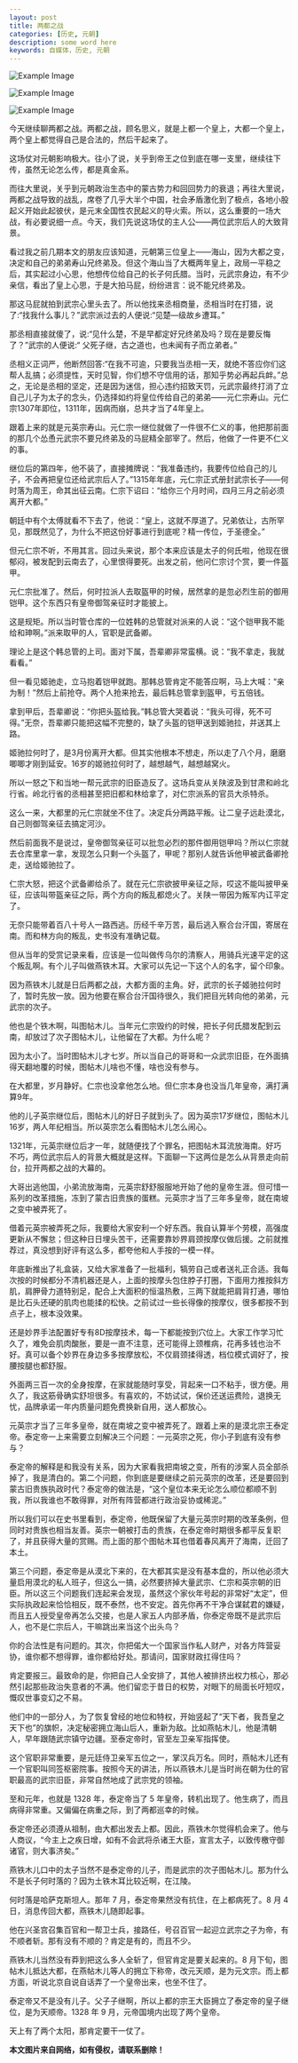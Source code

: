 ```yaml
---
layout: post
title: 两都之战
categories: [历史, 元朝]
description: some word here
keywords: 自媒体，历史, 元朝
---
```


![Example Image](http://i1.hdslb.com/bfs/archive/ee57f4e0f687e7ebdb5d4e21b0287dabab78ed3d.jpg)



![Example Image](http://i1.hdslb.com/bfs/archive/ee57f4e0f687e7ebdb5d4e21b0287dabab78ed3d.jpg)



![Example Image](http://i1.hdslb.com/bfs/archive/ee57f4e0f687e7ebdb5d4e21b0287dabab78ed3d.jpg)





今天继续聊两都之战。两都之战，顾名思义，就是上都一个皇上，大都一个皇上，两个皇上都觉得自己是合法的，然后干起来了。



这场仗对元朝影响极大。往小了说，关乎到帝王之位到底在哪一支里，继续往下传，虽然无论怎么传，都是真金系。





而往大里说，关乎到元朝政治生态中的蒙古势力和回回势力的衰退；再往大里说，两都之战导致的战乱，席卷了几乎大半个中国，社会矛盾激化到了极点，各地小股起义开始此起彼伏，是元末全国性农民起义的导火索。所以，这么重要的一场大战，有必要说细一点。今天，我们先说这场仗的主人公——两位武宗后人的大致背景。





看过我之前几期本文的朋友应该知道，元朝第三位皇上——海山，因为大都之变，决定和自己的弟弟寿山兄终弟及。但这个海山当了大概两年皇上，政局一平稳之后，其实起过小心思，他想传位给自己的长子何氏腊。当时，元武宗身边，有不少亲信，看出了皇上心思，于是大拍马屁，纷纷进言：说不能兄终弟及。





那这马屁就拍到武宗心里头去了。所以他找来丞相商量，丞相当时在打猎，说了:“找我什么事儿？”武宗派过去的人便说:“见楚—级故乡遭耳。”





那丞相直接就傻了，说:“见什么楚，不是早都定好兄终弟及吗？现在是要反悔了？”武宗的人便说:“ 父死子继，古之道也，也未闻有子而立弟者。”





丞相义正词严，他断然回答:“在我不可逾，只要我当丞相一天，就绝不答应你们这帮人乱搞；必须提性，天时见智，你们想不守信用的话，那知乎势必再起兵衅。”总之，无论是丞相的坚定，还是因为迷信，担心违约招致天罚，元武宗最终打消了立自己儿子为太子的念头，仍选择如约将皇位传给自己的弟弟——元仁宗寿山。元仁宗1307年即位，1311年，因病而崩，总共才当了4年皇上。





跟着上来的就是元英宗寿山。元仁宗一继位就做了一件很不仁义的事，他把那前面的那几个怂恿元武宗不要兄终弟及的马屁精全部宰了。然后，他做了一件更不仁义的事。





继位后的第四年，他不装了，直接摊牌说：“我准备违约，我要传位给自己的儿子，不会再把皇位还给武宗后人了。”1315年年底，元仁宗正式册封武宗长子——何时落为周王，命其出征云南。仁宗下诏曰：“给你三个月时间，四月三月之前必须离开大都。”





朝廷中有个太傅就看不下去了，他说：“皇上，这就不厚道了。兄弟依让，古所罕见，那既然见了，为什么不把这份好事进行到底呢？精一传位，于圣德全。”





但元仁宗不听，不用其言。回过头来说，那个本来应该是太子的何氏啦，他现在很郁闷，被发配到云南去了，心里恨得要死。出发之前，他问仁宗讨个赏，要一件盔甲。





元仁宗批准了。然后，何时拉派人去取盔甲的时候，居然拿的是忽必烈生前的御用铠甲。这个东西只有皇帝御驾亲征时才能披上。





这是规矩。所以当时管仓库的一位姓韩的总管就对派来的人说：“这个铠甲我不能给和珅啊。”派来取甲的人，官职是武备卿。





理论上是这个韩总管的上司。面对下属，吾辈卿非常蛮横。说：“我不拿走，我就看看。”





但一看见姬驰走，立马抱着铠甲就跑。那韩总管肯定不能答应啊，马上大喊：“亲为制！”然后上前抢夺。两个人抢来抢去，最后韩总管拿到盔甲，亏五倍钱。





拿到甲后，吾辈卿说：“你把头盔给我。”韩总管大哭着说：“我头可得，死不可得。”无奈，吾辈卿只能把这幅不完整的，缺了头盔的铠甲送到姬驰拉，并送其上路。





姬驰拉何时了，是3月份离开大都。但其实他根本不想走，所以走了八个月，磨磨唧唧才刚到延安。16岁的姬驰拉何时了，越想越气，越想越窝火。





所以一怒之下和当地一帮元武宗的旧臣造反了。这场兵变从关陕波及到甘肃和岭北行省。岭北行省的丞相甚至把旧都和林给拿了，对仁宗派系的官员大杀特杀。





这么一来，大都里的元仁宗就坐不住了。决定兵分两路平叛。让二皇子远赴漠北，自己则御驾亲征去搞定河沙。





然后前面我不是说过，皇帝御驾亲征可以批忽必烈的那件御用铠甲吗？所以仁宗就去仓库里拿一拿，发现怎么只剩一个头盔了，甲呢？那别人就告诉他甲被武备卿抢走，送给姬驰拉了。





仁宗大怒，把这个武备卿给杀了。就在元仁宗欲披甲亲征之际，哎这不能叫披甲亲征，应该叫带盔亲征之际，两个方向的叛乱都熄火了。关陕一带因为叛军内讧平定了。





无奈只能带着百八十号人一路西逃。历经千辛万苦，最后逃入察合台汗国，寄居在南。而和林方向的叛乱，史书没有准确记载。





但从当年的受赏记录来看，应该是一位叫做传乌尔的清察人，用骑兵光速平定的这个叛乱啊。有个儿子叫做燕铁木耳。大家可以先记一下这个人的名字，留个印象。





因为燕铁木儿就是日后两都之战，大都方面的主角。好，武宗的长子姬驰拉何时了，暂时先放一放。因为他要在察合台汗国待很久，我们把目光转向他的弟弟，元武宗的次子。





他也是个铁木啊，叫图帖木儿。当年元仁宗毁约的时候，把长子何氏腊发配到云南，却放过了次子图帖木儿，让他留在了大都。为什么呢？





因为太小了。当时图帖木儿才七岁。所以当自己的哥哥和一众武宗旧臣，在外面搞得天翻地覆的时候，图帖木儿啥也不懂，啥也没有参与。





在大都里，岁月静好。仁宗也没拿他怎么地。但仁宗本身也没当几年皇帝，满打满算9年。





他的儿子英宗继位后，图帖木儿的好日子就到头了。因为英宗17岁继位，图帖木儿16岁，两人年纪相当。所以英宗怎么看图帖木儿怎么闹心。





1321年，元英宗继位后才一年，就随便找了个罪名，把图帖木耳流放海南。好巧不巧，两位武宗后人的背景大概就是这样。下面聊一下这两位是怎么从背景走向前台，拉开两都之战的大幕的。





大哥出逃他国，小弟流放海南，元英宗舒舒服服地开始了他的皇帝生涯。但可惜一系列的改革措施，冻到了蒙古旧贵族的蛋糕。元英宗才当了三年多皇帝，就在南坡之变中被弄死了。





借着元英宗被弄死之际，我要给大家安利一个好东西。我自认算半个劳模，高强度更新从不懈怠；但这种日日埋头苦干，还需要靠妙界肩颈按摩仪做后援。之前就推荐过，真没想到好评有这么多，都夸他和人手按的一模一样。





年底新推出了礼盒装，又给大家准备了一批福利，犒劳自己或者送礼正合适。我每次按的时候都分不清机器还是人，上面的按摩头包住脖子打圈，下面用力推按斜方肌，肩胛骨力道特别足，配合上大面积的恒温热敷，三两下就能把肩背打通，哪怕是比石头还硬的肌肉也能揉的松快。之前试过一些长得像的按摩仪，很多都按不到点子上，根本没效果。





还是妙界手法配置好专有8D按摩技术，每一下都能按到穴位上。大家工作学习忙久了，难免会肌肉酸胀，要是一直不注意，还可能得上颈椎病，花再多钱也治不好。真可以备个妙界在身边多多按摩放松，不仅肩颈揉得透，档位模式调好了，按腰按腿也都舒服。





外面两三百一次的全身按摩，在家就能随时享受，背起来一口不粘手，很方便。用久了，我这筋骨确实舒坦很多。有喜欢的，不妨试试，保价还送运费险，退换无忧，品牌承诺一年内质量问题免费换新自用，送人都放心。





元英宗才当了三年多皇帝，就在南坡之变中被弄死了。跟着上来的是漠北宗王泰定帝。泰定帝一上来需要立刻解决三个问题：一元英宗之死，你小子到底有没有参与？





泰定帝的解释是和我没有关系，因为大家看我把南坡之变，所有的涉案人员全部杀掉了，我是清白的。第二个问题，你到底是要继续之前元英宗的改革，还是要回到蒙古旧贵族执政时代？泰定帝的做法是，“这个皇位本来无论怎么顺位都顺不到我，所以我谁也不敢得罪，对所有阵营都进行政治妥协或稀泥。”





所以我们可以在史书里看到，泰定帝，他既保留了大量元英宗时期的改革条例，但同时对贵族也相当友善。英宗一朝被打击的贵族，在泰定帝时期很多都平反复职了，并且获得大量的赏赐。而上面的那个图帖木耳也借着春风离开了海南，迁回了本土。





第三个问题，泰定帝是从漠北下来的，在大都其实是没有基本盘的，所以他必须大量启用漠北的私人班子，但这么一搞，必然要挤掉大量武宗、仁宗和英宗朝的旧臣。所以这三个问题我们连起来会发现，虽然这个家伙年号起的非常好“太定”，但实际执政起来恰恰相反，既不泰然，也不安定。首先你再不干净合谋弑君的嫌疑，而且五人授受皇帝再怎么交接，也是人家五人内部矛盾，你泰定帝既不是武宗后人，也不是仁宗后人，干嘛跳出来当这个出头鸟？





你的合法性是有问题的。其次，你把偌大一个国家当作私人财产，对各方阵营妥协，谁你都不想得罪，谁你都给好处。那请问，国家财政扛得住吗？





肯定要报三。最致命的是，你把自己人全安排了，其他人被排挤出权力核心，那必然引起那些政治失意者的不满。他们留恋于昔日的权势，对眼下的局面长吁短叹，慨叹世事变幻之不易。





他们中的一部分人，为了恢复曾经的地位和特权，开始竖起了“天下者，我吾皇之天下也”的旗帜，决定秘密拥立海山后人，重新为敌。比如燕帖木儿，他是清朝人，早年跟随武宗镇守边疆。至泰定帝时，官至左卫亲军指挥使。





这个官职非常重要，是元廷侍卫亲军五位之一，掌汉兵万名。同时，燕帖木儿还有一个官职叫同签枢密院事。按照今天的讲法，所以燕铁木儿是当时尚在朝为仕的官职最高的武宗旧臣，非常自然地成了武宗党的领袖。





至和元年，也就是 1328 年，泰定帝当了 5 年皇帝，转机出现了。他生病了，而且病得非常重。又偏偏在病重之际，到了两都巡幸的时候。





泰定帝还必须遵从祖制，由大都出发去上都。因此，燕铁木尔觉得机会来了。他与人商议，“今主上之疾日增，如有不会武将杀诸王大臣，宣言太子，以致传檄守御诸官，则大事济矣。”





燕铁木儿口中的太子当然不是泰定帝的儿子，而是武宗的次子图帖木儿。那为什么不是长子何时落的？因为土铁木耳比较近啊，在江陵。





何时落是哈萨克斯坦人。那年 7 月，泰定帝果然没有抗住，在上都病死了。8 月 4 日，消息传回大都，燕铁木儿随即起事。





他在兴圣宫召集百官和一帮卫士兵，接路任，号召百官一起迎立武宗之子为帝，有不顺者斩。那有没有不顺的？肯定是有的，而且不少。





燕铁木儿当然没有莽到把这么多人全斩了，但官肯定是要关起来的。8 月下旬，图帖木儿抵达大都，在燕帖木儿等人的拥立下称帝，改元天顺，是为元文宗。而上都方面，听说北京自说自话弄了一个皇帝出来，也坐不住了。





泰定帝又不是没有儿子。父子子继啊，所以上都的宗王大臣拥立了泰定帝的皇子继位，是为天顺帝。1328 年 9 月，元帝国境内出现了两个皇帝。





天上有了两个太阳，那肯定要干一仗了。





**本文图片来自网络，如有侵权，请联系删除！**
